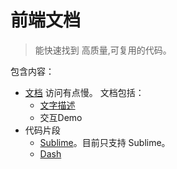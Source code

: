 # 前端文档
> 能快速找到 高质量,可复用的代码。

包含内容：
* [文档](https://iamjoel.github.io/front-end-codes/doc/dist/index.html) 访问有点慢。 文档包括：
  * [文字描述](doc)
  * 交互Demo
* 代码片段
  * [Sublime](snippent/sublime)。目前只支持 Sublime。
  * [Dash](snippent/dash)
